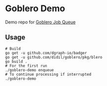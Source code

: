 # Goblero Demo

Demo repo for [Goblero Job Queue](https://github.com/didil/goblero)

## Usage 

````
# Build
go get -u github.com/dgraph-io/badger
go get -u github.com/didil/goblero/pkg/blero
go build .
# For the first run
./goblero-demo enqueue
# To continue processing if interrupted
./goblero-demo
````